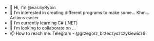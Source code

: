 - 👋 Hi, I’m @vasiliyRybin
- 👀 I’m interested in creating different programs to make some... Khm... Actions easier
- 🌱 I’m currently learning C# (.NET)
- 💞️ I’m looking to collaborate on ...
- 📫 How to reach me: Telegram - @grzegorz_brzeczyszczykiewicz6

<!---
vasiliyRybin/vasiliyRybin is a ✨ special ✨ repository because its `README.md` (this file) appears on your GitHub profile.
You can click the Preview link to take a look at your changes.
--->
